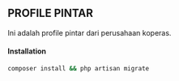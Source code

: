 ## PROFILE PINTAR
Ini adalah profile pintar dari perusahaan koperas.

#### Installation
```bash
composer install && php artisan migrate
```